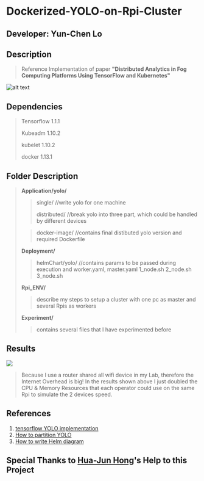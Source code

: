# Dockerized-YOLO-on-Rpi-Cluster
## Developer: Yun-Chen Lo

## Description
> Reference Implementation of paper **"Distributed Analytics in Fog Computing Platforms Using TensorFlow and Kubernetes"**

![alt text](https://i.imgur.com/qMFnnzB.png)

## Dependencies
> Tensorflow 1.1.1
> 
> Kubeadm 1.10.2
> 
> kubelet 1.10.2
> 
> docker 1.13.1

## Folder Description
> **Application/yolo/**
> > single/ //write yolo for one machine
> > 
> > distributed/ //break yolo into three part, which could be handled by different devices
> 
> > docker-image/ //contains final distibuted yolo version and required Dockerfile
> 
> **Deployment/**
> >
> > helmChart/yolo/ //contains params to be passed during execution and worker.yaml, master.yaml
> > 1_node.sh
> > 2_node.sh
> > 3_node.sh
> 
> **Rpi_ENV/**
> 
> > describe my steps to setup a cluster with one pc as master and several Rpis as workers
> 
> **Experiment/**
> 
> > contains several files that I have experimented before

## Results
![](https://i.imgur.com/r0wp9jH.png)
> Because I use a router shared all wifi device in my Lab, therefore the Internet Overhead is big!
> In the results shown above I just doubled the CPU & Memory Resources that each operator could use on the same Rpi to simulate the 2 devices speed.

## References
1. [tensorflow YOLO implementation](https://github.com/nilboy/tensorflow-yolo )
2. [How to partition YOLO](https://github.com/WakeupTsai/tensorflow-applications)
3. [How to write Helm diagram](https://github.com/WakeupTsai/FogComputingPlatform-Auto-Deploy)

## Special Thanks to [Hua-Jun Hong](https://scholar.google.com/citations?user=NRAgnj4AAAAJ&hl=en)'s Help to this Project